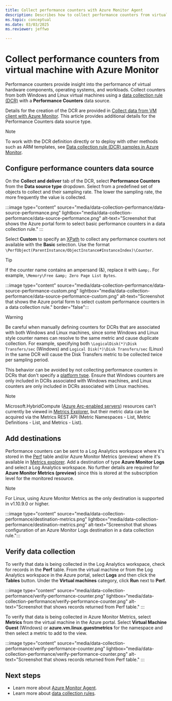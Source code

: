 ```yaml
---
title: Collect performance counters with Azure Monitor Agent
description: Describes how to collect performance counters from virtual machines, Virtual Machine Scale Sets, and Arc-enabled on-premises servers using Azure Monitor Agent.
ms.topic: conceptual
ms.date: 03/03/2025
ms.reviewer: jeffwo

---
```


# Collect performance counters from virtual machine with Azure Monitor
Performance counters provide insight into the performance of virtual hardware components, operating systems, and workloads. Collect counters from both Windows and Linux virtual machines using a [data collection rule (DCR)](../essentials/data-collection-rule-create-edit.md) with a **Performance Counters** data source. 

Details for the creation of the DCR are provided in [Collect data from VM client with Azure Monitor](../vm/data-collection.md). This article provides additional details for the Performance Counters data source type.

> [!NOTE]
> To work with the DCR definition directly or to deploy with other methods such as ARM templates, see [Data collection rule (DCR) samples in Azure Monitor](../essentials/data-collection-rule-samples.md#collect-vm-client-data).

## Configure performance counters data source

On the **Collect and deliver** tab of the DCR, select **Performance Counters** from the **Data source type** dropdown. Select from a predefined set of objects to collect and their sampling rate. The lower the sampling rate, the more frequently the value is collected.
    
:::image type="content" source="media/data-collection-performance/data-source-performance.png" lightbox="media/data-collection-performance/data-source-performance.png" alt-text="Screenshot that shows the Azure portal form to select basic performance counters in a data collection rule." :::

Select **Custom** to specify an [XPath](https://www.w3schools.com/xml/xpath_syntax.asp) to collect any performance counters not available with the **Basic** selection. Use the format `\PerfObject(ParentInstance/ObjectInstance#InstanceIndex)\Counter`. 

> [!TIP]
> If the counter name contains an ampersand (&), replace it with `&amp;`. For example, `\Memory\Free &amp; Zero Page List Bytes`. 

:::image type="content" source="media/data-collection-performance/data-source-performance-custom.png" lightbox="media/data-collection-performance/data-source-performance-custom.png" alt-text="Screenshot that shows the Azure portal form to select custom performance counters in a data collection rule." border="false":::

> [!WARNING]
> Be careful when manually defining counters for DCRs that are associated with both Windows and Linux machines, since some Windows and Linux style counter names can resolve to the same metric and cause duplicate collection. For example, specifying both `\LogicalDisk(*)\Disk Transfers/sec` (Windows) and `Logical Disk(*)\Disk Transfers/sec` (Linux) in the same DCR will cause the Disk Transfers metric to be collected twice per sampling period.
> 
> This behavior can be avoided by not collecting performance counters in DCRs that don't specify a [platform type](./data-collection.md#create-a-data-collection-rule). Ensure that Windows counters are only included in DCRs associated with Windows machines, and Linux counters are only included in DCRs associated with Linux machines.

> [!NOTE] 
> Microsoft.HybridCompute ([Azure Arc-enabled servers](/azure/azure-arc/servers/overview)) resources can't currently be viewed in [Metrics Explorer](../essentials/metrics-getting-started.md), but their metric data can be acquired via the Metrics REST API (Metric Namespaces - List, Metric Definitions - List, and Metrics - List).

## Add destinations
Performance counters can be sent to a Log Analytics workspace where it's stored in the [Perf](/azure/azure-monitor/reference/tables/event) table and/or Azure Monitor Metrics (preview) where it's available in [Metrics explorer](../essentials/metrics-explorer.md). Add a destination of type **Azure Monitor Logs** and select a Log Analytics workspace. No further details are required for **Azure Monitor Metrics (preview)** since this is stored at the subscription level for the monitored resource.

> [!NOTE]
> For Linux, using Azure Monitor Metrics as the only destination is supported in v1.10.9.0 or higher.

:::image type="content" source="media/data-collection-performance/destination-metrics.png" lightbox="media/data-collection-performance/destination-metrics.png" alt-text="Screenshot that shows configuration of an Azure Monitor Logs destination in a data collection rule.":::

## Verify data collection
To verify that data is being collected in the Log Analytics workspace, check for records in the **Perf** table. From the virtual machine or from the Log Analytics workspace in the Azure portal, select **Logs** and then click the **Tables** button. Under the **Virtual machines** category, click **Run** next to **Perf**. 

:::image type="content" source="media/data-collection-performance/verify-performance-counter.png" lightbox="media/data-collection-performance/verify-performance-counter.png" alt-text="Screenshot that shows records returned from Perf table." :::

To verify that data is being collected in Azure Monitor Metrics, select **Metrics** from the virtual machine in the Azure portal. Select **Virtual Machine Guest** (Windows) or **azure.vm.linux.guestmetrics** for the namespace and then select a metric to add to the view.

:::image type="content" source="media/data-collection-performance/verify-performance-counter.png" lightbox="media/data-collection-performance/verify-performance-counter.png" alt-text="Screenshot that shows records returned from Perf table." :::


## Next steps

- Learn more about [Azure Monitor Agent](../agents/azure-monitor-agent-overview.md).
- Learn more about [data collection rules](../essentials/data-collection-rule-overview.md).
